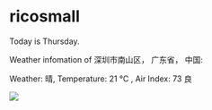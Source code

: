 # ricosmall

Today is Thursday.

Weather infomation of 深圳市南山区， 广东省， 中国: 

Weather: 晴, Temperature: 21 ℃ , Air Index: 73 良

<img src="https://github-readme-stats.vercel.app/api?username=ricosmall&show_icons=true" />
